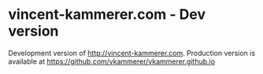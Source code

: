 vincent-kammerer.com - Dev version
=================================
Development version of http://vincent-kammerer.com.
Production version is available at https://github.com/vkammerer/vkammerer.github.io
